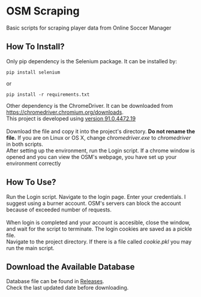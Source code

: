 # OSM Scraping
Basic scripts for scraping player data from Online Soccer Manager

## How To Install?
Only pip dependency is the Selenium package. It can be installed by:
```
pip install selenium
```
or 
```
pip install -r requirements.txt
```
Other dependency is the ChromeDriver. It can be downloaded from https://chromedriver.chromium.org/downloads. </br>
This project is developed using [version 91.0.4472.19](https://chromedriver.storage.googleapis.com/index.html?path=91.0.4472.19/) </br> </br>
Download the file and copy it into the project's directory. <b>Do not rename the file.</b> If you are on Linux or OS X, change <i>chromedriver.exe</i> to <i>chromedriver</i> in both scripts.
</br>
After setting up the environment, run the Login script. If a chrome window is opened and you can view the OSM's webpage, you have set up your environment correctly </br>
## How To Use?
Run the Login script. Navigate to the login page. Enter your credentials. I suggest using a burner account. OSM's servers can block the account because of exceeded number of requests. <br/> <br/>
When login is completed and your account is accesible, close the window, and wait for the script to terminate. The login cookies are saved as a pickle file. </br>
Navigate to the project directory. If there is a file called <i>cookie.pkl</i> you may run the main script. </br>

## Download the Available Database
Database file can be found in [Releases](https://github.com/atuncer/OSM_Scraping/releases). </br>
Check the last updated date before downloading.
